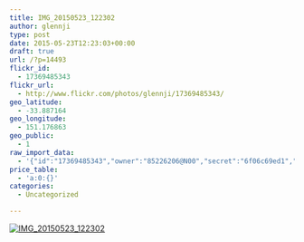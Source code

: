 ```yaml
---
title: IMG_20150523_122302
author: glennji
type: post
date: 2015-05-23T12:23:03+00:00
draft: true
url: /?p=14493
flickr_id:
  - 17369485343
flickr_url:
  - http://www.flickr.com/photos/glennji/17369485343/
geo_latitude:
  - -33.887164
geo_longitude:
  - 151.176863
geo_public:
  - 1
raw_import_data:
  - '{"id":"17369485343","owner":"85226206@N00","secret":"6f06c69ed1","server":"7668","farm":8,"title":"IMG_20150523_122302","ispublic":0,"isfriend":0,"isfamily":0,"description":{"_content":""},"dateupload":"1432353771","lastupdate":"1432353776","datetaken":"2015-05-23 12:23:03","datetakengranularity":"0","datetakenunknown":"0","ownername":"glennji","tags":"","machine_tags":"","originalsecret":"d0981be3da","originalformat":"jpg","latitude":"-33.887164","longitude":"151.176863","accuracy":"16","context":0,"place_id":"iIbqSY5TUL2WCJaOcg","woeid":"22726599","geo_is_family":0,"geo_is_friend":0,"geo_is_contact":0,"geo_is_public":0,"media":"photo","media_status":"ready","url_o":"https://farm8.staticflickr.com/7668/17369485343_d0981be3da_o.jpg","height_o":"4160","width_o":"3120"}'
price_table:
  - 'a:0:{}'
categories:
  - Uncategorized

---
```

<p class="flickr-image">
  <a href="http://www.flickr.com/photos/glennji/17369485343/" class="flickr-link"><img src="http://i1.wp.com/glennji.com/wp-content/uploads/2015/05/17369485343_d0981be3da_o.jpg?fit=1024%2C1024" width="" height="" alt="IMG_20150523_122302" class="keyring-img" /></a>
</p>
